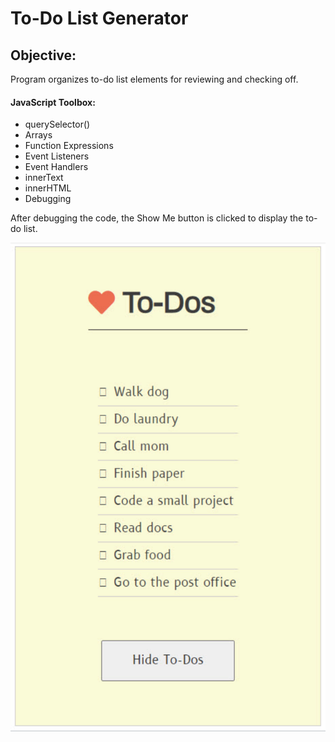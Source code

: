 <h1>To-Do List Generator</h1>

<h2>Objective:</h2>
<p>Program organizes to-do list elements for reviewing and checking off.</p>

<h4>JavaScript Toolbox:</h4>

* querySelector()
* Arrays
* Function Expressions
* Event Listeners
* Event Handlers
* innerText
* innerHTML
* Debugging 

<p>After debugging the code, the Show Me button is clicked to display the to-do list.</p>

<img src="to-do-list.png"/>
